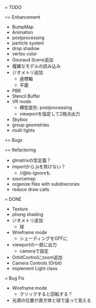 = TODO

== Enhancement

- BumpMap
- Animation
- postprocessing
- particle system
- drop shadow
- vertex color 
- Gouraud Scene追加
- 複雑なモデルの読み込み
- ジオメトリ追加
  - 座標軸
  - 平面
- PBR
- Stencil Buffer
- VR mode
  - 樽型変形: postprocessing
  - viewportを指定して2視点出力
- Skybox
- group geometries
- multi lights

== Bugs

== Refactoring

- glmatrixの型定義？
- importから.jsを除けない？
  - //@ts-ignoreも
- sourcemap
- organize files with subdirecories
- reduce draw calls

= DONE

- Texture
- phong shading
- ジオメトリ追加
  - 球
- Wireframe mode
  - シェーディングをOFFに
- viewportの一部に出力
  - cameraで設定
- OrbitControlにzoom追加
- Camera Controls (Orbit)
- implement Light class

= Bug Fix

- Wireframe mode
  - クリックすると回転する？
- 光源の位置が直方体と球で違って見える